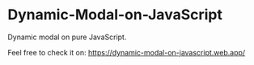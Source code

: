 # Dynamic-Modal-on-JavaScript
Dynamic modal on pure JavaScript.

Feel free to check it on: https://dynamic-modal-on-javascript.web.app/
